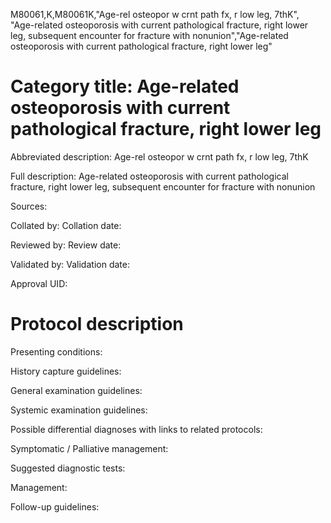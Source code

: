 M80061,K,M80061K,"Age-rel osteopor w crnt path fx, r low leg, 7thK", "Age-related osteoporosis with current pathological fracture, right lower leg, subsequent encounter for fracture with nonunion","Age-related osteoporosis with current pathological fracture, right lower leg"
# Category title: Age-related osteoporosis with current pathological fracture, right lower leg

Abbreviated description: Age-rel osteopor w crnt path fx, r low leg, 7thK

Full description: Age-related osteoporosis with current pathological fracture, right lower leg, subsequent encounter for fracture with nonunion

Sources:

Collated by:
Collation date:

Reviewed by:
Review date:

Validated by:
Validation date:

Approval UID:

# Protocol description

Presenting conditions:

History capture guidelines:

General examination guidelines:

Systemic examination guidelines:

Possible differential diagnoses with links to related protocols:

Symptomatic / Palliative management:

Suggested diagnostic tests:

Management:

Follow-up guidelines:
